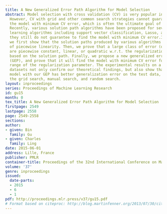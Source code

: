 ```yaml
---
title: A New Generalized Error Path Algorithm for Model Selection
abstract: Model selection with cross validation (CV) is very popular in machine learning.
  However, CV with grid and other common search strategies cannot guarantee to find
  the model with minimum CV error, which is often the ultimate goal of model selection.
  Recently, various solution path algorithms have been proposed for several important
  learning algorithms including support vector classification, Lasso, and so on. However,
  they still do not guarantee to find the model with minimum CV error.In this paper,
  we first show that the solution paths produced by various algorithms have the property
  of piecewise linearity. Then, we prove that a large class of error (or loss) functions
  are piecewise constant, linear, or quadratic w.r.t. the regularization parameter,
  based on the solution path. Finally, we propose a new generalized error path algorithm
  (GEP), and prove that it will find the model with minimum CV error for the entire
  range of the regularization parameter. The experimental results on a variety of
  datasets not only confirm our theoretical findings, but also show that the best
  model with our GEP has better generalization error on the test data, compared to
  the grid search, manual search, and random search.
layout: inproceedings
series: Proceedings of Machine Learning Research
id: gu15
month: 0
tex_title: A New Generalized Error Path Algorithm for Model Selection
firstpage: 2549
lastpage: 2558
page: 2549-2558
sections: 
author:
- given: Bin
  family: Gu
- given: Charles
  family: Ling
date: 2015-06-01
address: Lille, France
publisher: PMLR
container-title: Proceedings of the 32nd International Conference on Machine Learning
volume: '37'
genre: inproceedings
issued:
  date-parts:
  - 2015
  - 6
  - 1
pdf: http://proceedings.mlr.press/v37/gu15.pdf
# Format based on citeproc: http://blog.martinfenner.org/2013/07/30/citeproc-yaml-for-bibliographies/
---
```

